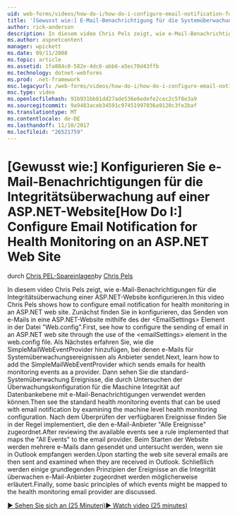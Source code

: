 ```yaml
---
uid: web-forms/videos/how-do-i/how-do-i-configure-email-notification-for-health-monitoring-on-an-aspnet-web-site
title: '[Gewusst wie:] E-Mail-Benachrichtigung für die Systemüberwachung für eine ASP.NET-Website konfigurieren | Microsoft Docs'
author: rick-anderson
description: In diesem video Chris Pels zeigt, wie e-Mail-Benachrichtigungen für die Integritätsüberwachung einer ASP.NET-Website konfigurieren. Zunächst Informationen Sie zum Konfigurieren des Sendens von e...
ms.author: aspnetcontent
manager: wpickett
ms.date: 09/11/2008
ms.topic: article
ms.assetid: 1fa884c0-582e-4dc6-abb6-a5ec70d43ffb
ms.technology: dotnet-webforms
ms.prod: .net-framework
msc.legacyurl: /web-forms/videos/how-do-i/how-do-i-configure-email-notification-for-health-monitoring-on-an-aspnet-web-site
msc.type: video
ms.openlocfilehash: 91b931bb81dd27ade536e6edefe2cec2c5f8e3a9
ms.sourcegitcommit: 9a9483aceb34591c97451997036a9120c3fe2baf
ms.translationtype: MT
ms.contentlocale: de-DE
ms.lasthandoff: 11/10/2017
ms.locfileid: "26521759"
---
```

<a name="how-do-i-configure-email-notification-for-health-monitoring-on-an-aspnet-web-site"></a><span data-ttu-id="a57ed-104">[Gewusst wie:] Konfigurieren Sie e-Mail-Benachrichtigungen für die Integritätsüberwachung auf einer ASP.NET-Website</span><span class="sxs-lookup"><span data-stu-id="a57ed-104">[How Do I:] Configure Email Notification for Health Monitoring on an ASP.NET Web Site</span></span>
====================
<span data-ttu-id="a57ed-105">durch [Chris PEL-Spareinlagen](https://twitter.com/chrispels)</span><span class="sxs-lookup"><span data-stu-id="a57ed-105">by [Chris Pels](https://twitter.com/chrispels)</span></span>

<span data-ttu-id="a57ed-106">In diesem video Chris Pels zeigt, wie e-Mail-Benachrichtigungen für die Integritätsüberwachung einer ASP.NET-Website konfigurieren.</span><span class="sxs-lookup"><span data-stu-id="a57ed-106">In this video Chris Pels shows how to configure email notification for health monitoring in an ASP.NET web site.</span></span> <span data-ttu-id="a57ed-107">Zunächst finden Sie in konfigurieren, das Senden von e-Mails in eine ASP.NET-Website mithilfe des der &lt;EmailSettings&gt; Element in der Datei "Web.config".</span><span class="sxs-lookup"><span data-stu-id="a57ed-107">First, see how to configure the sending of email in an ASP.NET web site through the use of the &lt;emailSettings&gt; element in the web.config file.</span></span> <span data-ttu-id="a57ed-108">Als Nächstes erfahren Sie, wie die SimpleMailWebEventProvider hinzufügen, bei denen e-Mails für Systemüberwachungsereignissen als Anbieter sendet.</span><span class="sxs-lookup"><span data-stu-id="a57ed-108">Next, learn how to add the SimpleMailWebEventProvider which sends emails for health monitoring events as a provider.</span></span> <span data-ttu-id="a57ed-109">Dann sehen Sie die standard-Systemüberwachung Ereignisse, die durch Untersuchen der Überwachungskonfiguration für die Maschine Integrität auf Datenbankebene mit e-Mail-Benachrichtigungen verwendet werden können.</span><span class="sxs-lookup"><span data-stu-id="a57ed-109">Then see the standard health monitoring events that can be used with email notification by examining the machine level health monitoring configuration.</span></span> <span data-ttu-id="a57ed-110">Nach dem Überprüfen der verfügbaren Ereignisse finden Sie in der Regel implementiert, die den e-Mail-Anbieter "Alle Ereignisse" zugeordnet.</span><span class="sxs-lookup"><span data-stu-id="a57ed-110">After reviewing the available events see a rule implemented that maps the "All Events" to the email provider.</span></span> <span data-ttu-id="a57ed-111">Beim Starten der Website werden mehrere e-Mails dann gesendet und untersucht werden, wenn sie in Outlook empfangen werden.</span><span class="sxs-lookup"><span data-stu-id="a57ed-111">Upon starting the web site several emails are then sent and examined when they are received in Outlook.</span></span> <span data-ttu-id="a57ed-112">Schließlich werden einige grundlegenden Prinzipien der Ereignisse an die Integrität überwachen e-Mail-Anbieter zugeordnet werden möglicherweise erläutert.</span><span class="sxs-lookup"><span data-stu-id="a57ed-112">Finally, some basic principles of which events might be mapped to the health monitoring email provider are discussed.</span></span>

[<span data-ttu-id="a57ed-113">&#9654; Sehen Sie sich an (25 Minuten)</span><span class="sxs-lookup"><span data-stu-id="a57ed-113">&#9654; Watch video (25 minutes)</span></span>](https://channel9.msdn.com/Blogs/ASP-NET-Site-Videos/how-do-i-configure-email-notification-for-health-monitoring-on-an-aspnet-web-site)
